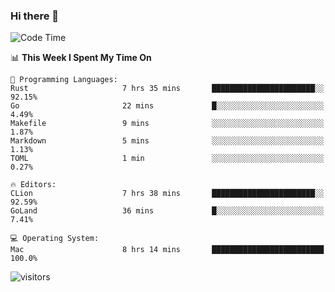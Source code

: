 ### Hi there 👋

<!--
**CrazyCollin/crazycollin** is a ✨ _special_ ✨ repository because its `README.md` (this file) appears on your GitHub profile.

Here are some ideas to get you started:

- 🔭 I’m currently working on ...
- 🌱 I’m currently learning ...
- 👯 I’m looking to collaborate on ...
- 🤔 I’m looking for help with ...
- 💬 Ask me about ...
- 📫 How to reach me: ...
- 😄 Pronouns: ...
- ⚡ Fun fact: ...
-->

<!--START_SECTION:waka-->
![Code Time](http://img.shields.io/badge/Code%20Time-42%20hrs%208%20mins-blue)

📊 **This Week I Spent My Time On** 

```text
💬 Programming Languages: 
Rust                     7 hrs 35 mins       ███████████████████████░░   92.15% 
Go                       22 mins             █░░░░░░░░░░░░░░░░░░░░░░░░   4.49% 
Makefile                 9 mins              ░░░░░░░░░░░░░░░░░░░░░░░░░   1.87% 
Markdown                 5 mins              ░░░░░░░░░░░░░░░░░░░░░░░░░   1.13% 
TOML                     1 min               ░░░░░░░░░░░░░░░░░░░░░░░░░   0.27%

🔥 Editors: 
CLion                    7 hrs 38 mins       ███████████████████████░░   92.59% 
GoLand                   36 mins             █░░░░░░░░░░░░░░░░░░░░░░░░   7.41%

💻 Operating System: 
Mac                      8 hrs 14 mins       █████████████████████████   100.0%

```


<!--END_SECTION:waka-->


![visitors](https://visitor-badge.glitch.me/badge?page_id=crazycollin.crazycollin&left_color=green&right_color=red)
